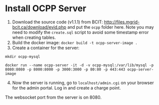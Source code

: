# Install OCPP Server

1. Download the source code (v1.1.1) from BCIT: http://files.mgrid-bcit.ca/download/evid.php and put the `ocpp` folder here. Note you may need to modify the `create.sql` script to avoid some timestamp error when creating tables.
2. Build the docker image: `docker build -t ocpp-server-image .`
3. Create a container for the server:
```
mkdir ocpp-mysql

docker run --name ocpp-server -it -d -v ocpp-mysql:/var/lib/mysql -p 8080:8080 -p 8000:8000 -p 3000:3000 -p 80:80 -p 443:443 ocpp-server-image
```
4. Now the server is running, go to `localhost/admin.cgi` on your browser for the admin portal. Log in and create a charge point.

The websocket port from the server is on 8080.
